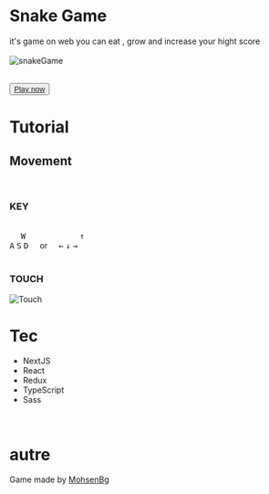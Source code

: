 # Snake Game

it's game on web you can eat , grow and increase your hight score
<br/>
<br/>
![snakeGame](https://i.ibb.co/6mwnWHD/snake-Game.png)
<br/>
<br/>

<button>
<a href="https://snake-js-mohsenbg.vercel.app/">
Play now
</a>
</button>


</br>

# Tutorial

## Movement

</br>

### KEY

<br/>
<div>
&nbsp &nbsp &nbsp<kbd>W</kbd>&nbsp &nbsp &nbsp &nbsp &nbsp &nbsp &nbsp &nbsp &nbsp &nbsp &nbsp &nbsp <kbd>↑</kbd> <br/>
<kbd>A</kbd> <kbd>S</kbd> <kbd>D</kbd> &nbsp &nbsp  or &nbsp &nbsp <kbd>←</kbd> <kbd>↓</kbd> <kbd>→</kbd>
</div>
<br/>

### TOUCH

![Touch](https://i.ibb.co/1rMDzq9/touch.png)

# Tec

- NextJS
- React
- Redux
- TypeScript
- Sass

<br/>

# autre

Game made by [MohsenBg](https://github.com/MohsenBg)
